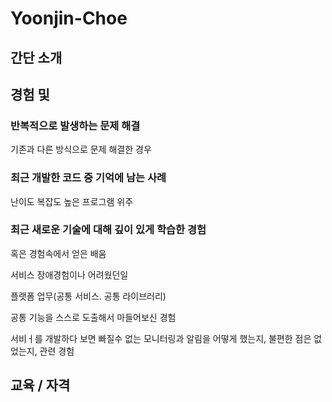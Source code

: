 # Yoonjin-Choe


## 간단 소개

## 경험 및 
### 반복적으로 발생하는 문제 해결 
 기존과 다른 방식으로 문제 해결한 경우
### 최근 개발한 코드 중 기억에 남는 사례 
난이도 복잡도 높은 프로그램 위주
### 최근 새로운 기술에 대해 깊이 있게 학습한 경험


혹은 경험속에서 얻은 배움


서비스 장애경험이나 어려웠던일


플랫폼 업무(공통 서비스. 공통 라이브러리)

공통 기능을 스스로 도출해서 마들어보신 경험


서비ㅓ를 개발하다 보면 빠질수 없는 모니터링과 알림을 어떻게 했는지, 불편한 점은 없었는지, 관련 경험


## 교육 / 자격



